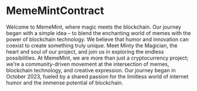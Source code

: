 # MemeMintContract
Welcome to MemeMint, where magic meets the blockchain. Our journey began with a simple idea – to blend the enchanting world of memes with the power of blockchain technology. We believe that humor and innovation can coexist to create something truly unique. Meet Minty the Magician, the heart and soul of our project, and join us in exploring the endless possibilities.
At MemeMint, we are more than just a cryptocurrency project; we're a community-driven movement at the intersection of memes, blockchain technology, and creative expression. Our journey began in October 2023, fueled by a shared passion for the limitless world of internet humor and the immense potential of blockchain.
